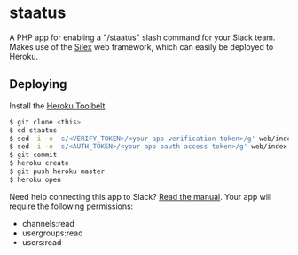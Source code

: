 # staatus

A PHP app for enabling a "/staatus" slash command for your Slack team. Makes use of the [Silex](http://silex.sensiolabs.org/) web framework, which can easily be deployed to Heroku.

## Deploying

Install the [Heroku Toolbelt](https://toolbelt.heroku.com/).

```sh
$ git clone <this>
$ cd staatus
$ sed -i -e 's/<VERIFY_TOKEN>/<your app verification token>/g' web/index.php
$ sed -i -e 's/<AUTH_TOKEN>/<your app oauth access token>/g' web/index.php
$ git commit
$ heroku create
$ git push heroku master
$ heroku open
```

Need help connecting this app to Slack? [Read the manual](https://api.slack.com/slash-commands). Your app will require the following permissions:
- channels:read
- usergroups:read
- users:read